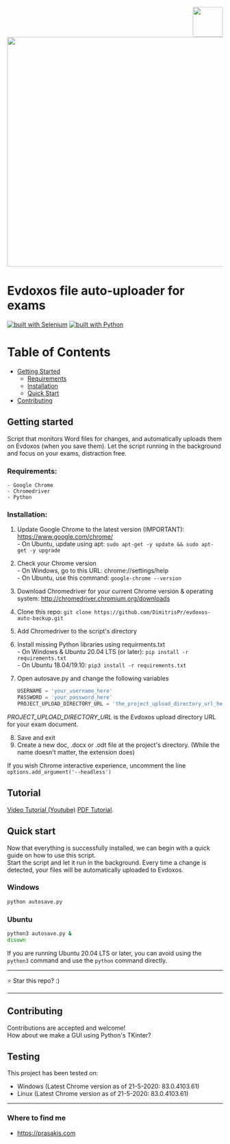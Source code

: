 <img src="https://upload.wikimedia.org/wikipedia/en/7/7e/UNIPI.jpg" width="70" align="right"><img src="https://external.fath3-4.fna.fbcdn.net/safe_image.php?d=AQCdeWE4HvICuAMi&w=540&h=282&url=https%3A%2F%2Frepository-images.githubusercontent.com%2F265819290%2Fbe577080-9c11-11ea-9356-56c0492ec86f&cfs=1&upscale=1&fallback=news_d_placeholder_publisher&_nc_hash=AQChigcTfpNnoyat" width="535">

# Evdoxos file auto-uploader for exams

[![built with Selenium](https://img.shields.io/badge/built%20with-Selenium-yellow.svg)](https://github.com/SeleniumHQ/selenium)
[![built with Python](https://img.shields.io/badge/built%20with-Python-red.svg)](https://www.python.org/)


Table of Contents
=================

* [Getting Started](#getting-started)
  * [Requirements](#requirements)
  * [Installation](#installation)
  * [Quick Start](#quick-start)  
* [Contributing](#contributing)  


## Getting started

Script that monitors Word files for changes, and automatically uploads them on Evdoxos (when you save them).
Let the script running in the background and focus on your exams, distraction free.

### Requirements:
    - Google Chrome
    - Chromedriver
    - Python 
  
### Installation:

  1. Update Google Chrome to the latest version (IMPORTANT): https://www.google.com/chrome/  
    - On Ubuntu, update using apt: `sudo apt-get -y update && sudo apt-get -y upgrade`
  2. Check your Chrome version  
    - On Windows, go to this URL: chrome://settings/help  
    - On Ubuntu, use this command: `google-chrome --version`
  3. Download Chromedriver for your current Chrome version & operating system: http://chromedriver.chromium.org/downloads
  4. Clone this repo: `git clone https://github.com/DimitrisPr/evdoxos-auto-backup.git`
  5. Add Chromedriver to the script's directory
  6. Install missing Python libraries using requirments.txt   
    - On Windows & Ubuntu 20.04 LTS (or later): `pip install -r requirements.txt`  
    - On Ubuntu 18.04/19.10: `pip3 install -r requirements.txt`
  7. Open autosave.py and change the following variables
    
      ```python
      USERNAME = 'your_username_here'
      PASSWORD = 'your_password_here'
      PROJECT_UPLOAD_DIRECTORY_URL = 'the_project_upload_directory_url_here'
      ```
  *PROJECT_UPLOAD_DIRECTORY_URL* is the Evdoxos upload directory URL for your exam document. 
  
  8. Save and exit
  9. Create a new doc, .docx or .odt file at the project's directory. (While the name doesn't matter, the extension does)
  
If you wish Chrome interactive experience, uncomment the line `options.add_argument('--headless')`

## Tutorial

[Video Tutorial (Youtube)](https://youtu.be/lYl-qBQKj9w)
[PDF Tutorial](https://drive.google.com/file/d/1dI16ivvDLG3pEbSZy7r4BZR6JwnyVxGf/view?usp=sharing).

## Quick start

Now that everything is successfully installed, we can begin with a quick guide on how to use this script.  
Start the script and let it run in the background. Every time a change is detected, your files will be automatically uploaded to Evdoxos.

### Windows
```bash
python autosave.py
```

### Ubuntu
```bash
python3 autosave.py &
disown
```
If you are running Ubuntu 20.04 LTS or later, you can avoid using the `python3` command and use the `python` command directly.

<hr/>
⭐ Star this repo? :)
<hr/>

## Contributing

Contributions are accepted and welcome!  
How about we make a GUI using Python's TKinter?

## Testing

This project has been tested on:
   - Windows (Latest Chrome version as of 21-5-2020: 83.0.4103.61)
   - Linux (Latest Chrome version as of 21-5-2020: 83.0.4103.61)

<hr/>

### Where to find me
* https://prasakis.com
